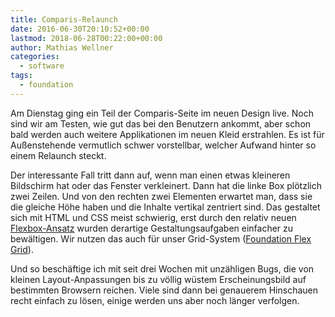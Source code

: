 ```yaml
---
title: Comparis-Relaunch
date: 2016-06-30T20:10:52+00:00
lastmod: 2018-06-28T00:22:00+00:00
author: Mathias Wellner
categories:
  - software
tags:
  - foundation
---
```

Am Dienstag ging ein Teil der Comparis-Seite im neuen Design live. Noch sind wir am Testen, wie gut das bei den Benutzern ankommt, aber schon bald werden 
auch weitere Applikationen im neuen Kleid erstrahlen. Es ist für Außenstehende vermutlich schwer vorstellbar, welcher Aufwand hinter so einem Relaunch steckt. 

Der interessante Fall tritt dann auf, wenn man einen etwas kleineren Bildschirm hat oder das Fenster verkleinert. Dann hat die linke Box plötzlich zwei Zeilen. 
Und von den rechten zwei Elementen erwartet man, dass sie die gleiche Höhe haben und die Inhalte vertikal zentriert sind. Das gestaltet sich mit HTML und CSS 
meist schwierig, erst durch den relativ neuen 
<a href="https://developer.mozilla.org/de/docs/Web/CSS/CSS_Flexible_Box_Layout/Using_CSS_flexible_boxes" title="Using CSS flexible boxes" target="_blank">Flexbox-Ansatz</a> 
wurden derartige Gestaltungsaufgaben einfacher zu bewältigen. Wir nutzen das auch für unser Grid-System 
(<a href="http://foundation.zurb.com/sites/docs/flex-grid.html" title="Foundation Flex Grid" target="_blank">Foundation Flex Grid</a>). 

Und so beschäftige ich mit seit drei Wochen mit unzähligen Bugs, die von kleinen Layout-Anpassungen bis zu völlig wüstem Erscheinungsbild auf bestimmten 
Browsern reichen. Viele sind dann bei genauerem Hinschauen recht einfach zu lösen, einige werden uns aber noch länger verfolgen.